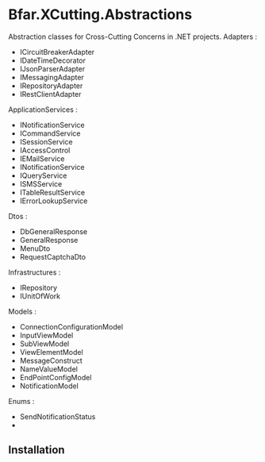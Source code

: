 ﻿# Bfar.XCutting.Abstractions
Abstraction classes for Cross-Cutting Concerns in .NET projects.
Adapters :
- ICircuitBreakerAdapter
- IDateTimeDecorator
- IJsonParserAdapter
- IMessagingAdapter
- IRepositoryAdapter
- IRestClientAdapter


ApplicationServices :
- INotificationService
- ICommandService
- ISessionService
- IAccessControl
- IEMailService
- INotificationService
- IQueryService
- ISMSService
- ITableResultService
- IErrorLookupService


Dtos :
- DbGeneralResponse
- GeneralResponse
- MenuDto
- RequestCaptchaDto


Infrastructures :
- IRepository
- IUnitOfWork


Models :
- ConnectionConfigurationModel
- InputViewModel
- SubViewModel
- ViewElementModel
- MessageConstruct
- NameValueModel
- EndPointConfigModel
- NotificationModel

Enums :
- SendNotificationStatus
- 



## Installation